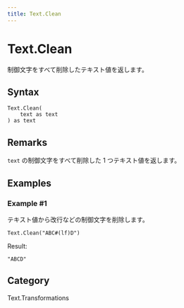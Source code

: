 ```yaml
---
title: Text.Clean
---
```


# Text.Clean


制御文字をすべて削除したテキスト値を返します。


## Syntax

```powerquery
Text.Clean(
    text as text
) as text
```


## Remarks

<code>text</code> の制御文字をすべて削除した 1 つテキスト値を返します。


## Examples

### Example #1 
テキスト値から改行などの制御文字を削除します。
```powerquery
Text.Clean("ABC#(lf)D")
```

Result: 
```powerquery
"ABCD"
```




## Category
Text.Transformations
